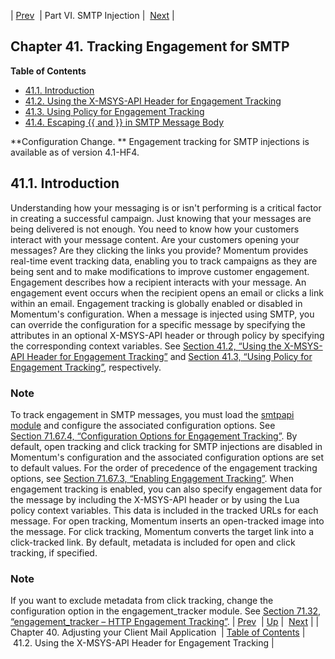 | [Prev](smtp_injection)  | Part VI. SMTP Injection |  [Next](x-msys-api_header) |
## Chapter 41. Tracking Engagement for SMTP
**Table of Contents**

* [41.1\. Introduction](engagement_tracking_smtp#engagement_tracking_smtp.intro)
* [41.2\. Using the X-MSYS-API Header for Engagement Tracking](x-msys-api_header)
* [41.3\. Using Policy for Engagement Tracking](engagement_tracking_smtp.policy)
* [41.4\. Escaping {{ and }} in SMTP Message Body](engagement_tracking_smtp.escaping)

**Configuration Change. ** Engagement tracking for SMTP injections is available as of version 4.1-HF4.
## 41.1. Introduction
Understanding how your messaging is or isn't performing is a critical factor in creating a successful campaign. Just knowing that your messages are being delivered is not enough. You need to know how your customers interact with your message content. Are your customers opening your messages? Are they clicking the links you provide? Momentum provides real-time event tracking data, enabling you to track campaigns as they are being sent and to make modifications to improve customer engagement.
Engagement describes how a recipient interacts with your message. An engagement event occurs when the recipient opens an email or clicks a link within an email. Engagement tracking is globally enabled or disabled in Momentum's configuration. When a message is injected using SMTP, you can override the configuration for a specific message by specifying the attributes in an optional X-MSYS-API header or through policy by specifying the corresponding context variables. See [Section 41.2, “Using the X-MSYS-API Header for Engagement Tracking”](x-msys-api_header "41.2. Using the X-MSYS-API Header for Engagement Tracking") and [Section 41.3, “Using Policy for Engagement Tracking”](engagement_tracking_smtp.policy "41.3. Using Policy for Engagement Tracking"), respectively.
### Note
To track engagement in SMTP messages, you must load the [smtpapi module](modules.smtpapi "71.67. smtpapi – SMTP Engagement Tracking") and configure the associated configuration options. See [Section 71.67.4, “Configuration Options for Engagement Tracking”](modules.smtpapi#modules.smtpapi.config.options "71.67.4. Configuration Options for Engagement Tracking"). By default, open tracking and click tracking for SMTP injections are disabled in Momentum's configuration and the associated configuration options are set to default values.
For the order of precedence of the engagement tracking options, see [Section 71.67.3, “Enabling Engagement Tracking”](modules.smtpapi#modules.smtpapi.enable "71.67.3. Enabling Engagement Tracking").
When engagement tracking is enabled, you can also specify engagement data for the message by including the X-MSYS-API header or by using the Lua policy context variables. This data is included in the tracked URLs for each message. For open tracking, Momentum inserts an open-tracked image into the message. For click tracking, Momentum converts the target link into a click-tracked link. By default, metadata is included for open and click tracking, if specified.
### Note
If you want to exclude metadata from click tracking, change the configuration option in the engagement_tracker module. See [Section 71.32, “engagement_tracker – HTTP Engagement Tracking”](modules.engage_tracker "71.32. engagement_tracker – HTTP Engagement Tracking").
| [Prev](smtp_injection)  | [Up](p.smtp_injections) |  [Next](x-msys-api_header) |
| Chapter 40. Adjusting your Client Mail Application  | [Table of Contents](index) |  41.2. Using the X-MSYS-API Header for Engagement Tracking |

